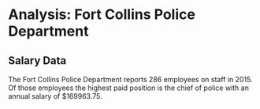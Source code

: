 Analysis: Fort Collins Police Department
================

Salary Data
-----------

The Fort Collins Police Department reports 286 employees on staff in 2015. Of those employees the highest paid position is the chief of police with an annual salary of $169963.75.
